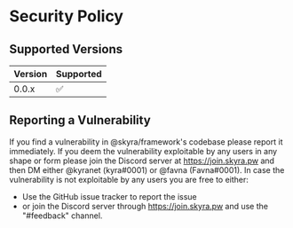 # Security Policy

## Supported Versions

| Version | Supported          |
| ------- | ------------------ |
| 0.0.x   | :white_check_mark: |

## Reporting a Vulnerability

If you find a vulnerability in @skyra/framework's codebase please report it immediately.
If you deem the vulnerability exploitable by any users in any shape or form please join the Discord server at https://join.skyra.pw and then DM either @kyranet (kyra#0001) or @favna (Favna#0001).
In case the vulnerability is not exploitable by any users you are free to either:

- Use the GitHub issue tracker to report the issue
- or join the Discord server through https://join.skyra.pw and use the "#feedback" channel.
